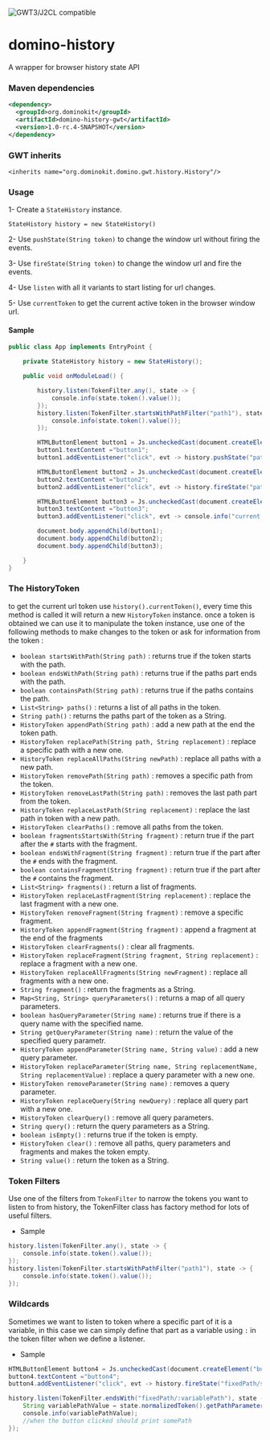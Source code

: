 ![GWT3/J2CL compatible](https://img.shields.io/badge/GWT3/J2CL-compatible-brightgreen.svg)

# domino-history
A wrapper for browser history state API

### Maven dependencies 

```xml
<dependency>
  <groupId>org.dominokit</groupId>
  <artifactId>domino-history-gwt</artifactId>
  <version>1.0-rc.4-SNAPSHOT</version>
</dependency>
```

### GWT inherits

`<inherits name="org.dominokit.domino.gwt.history.History"/>`

### Usage

1- Create a `StateHistory` instance.

`StateHistory history = new StateHistory()`

2- Use `pushState(String token)` to change the window url without firing the events.

3- Use `fireState(String token)` to change the window url and fire the events.

4- Use `listen` with all it variants to start listing for url changes.

5- Use `currentToken` to get the current active token in the browser window url.

#### Sample

```java
public class App implements EntryPoint {

    private StateHistory history = new StateHistory();

    public void onModuleLoad() {

        history.listen(TokenFilter.any(), state -> {
            console.info(state.token().value());
        });
        history.listen(TokenFilter.startsWithPathFilter("path1"), state -> {
            console.info(state.token().value());
        });

        HTMLButtonElement button1 = Js.uncheckedCast(document.createElement("button"));
        button1.textContent ="button1";
        button1.addEventListener("click", evt -> history.pushState("path1/path2"));

        HTMLButtonElement button2 = Js.uncheckedCast(document.createElement("button"));
        button2.textContent ="button2";
        button2.addEventListener("click", evt -> history.fireState("path3/path4"));

        HTMLButtonElement button3 = Js.uncheckedCast(document.createElement("button"));
        button3.textContent ="button3";
        button3.addEventListener("click", evt -> console.info("current token : "+history.currentToken().value()));

        document.body.appendChild(button1);
        document.body.appendChild(button2);
        document.body.appendChild(button3);

    }
}
```

### The HistoryToken

to get the current url token use `history().currentToken()`, every time this method is called it will return a new `HistoryToken` instance. once a token is obtained we can use it to manipulate the token instance, use one of the following methods to make changes to the token or ask for information from the token : 

* `boolean startsWithPath(String path)` : returns true if the token starts with the path.
* `boolean endsWithPath(String path)` : returns true if the paths part ends with the path.
* `boolean containsPath(String path)` : returns true if the paths contains the path.
* `List<String> paths()` : returns a list of all paths in the token.
* `String path()` : returns the paths part of the token as a String.
* `HistoryToken appendPath(String path)` : add a new path at the end the token path.
* `HistoryToken replacePath(String path, String replacement)` : replace a specific path with a new one.
* `HistoryToken replaceAllPaths(String newPath)` : replace all paths with a new path.
* `HistoryToken removePath(String path)` : removes a specific path from the token.
* `HistoryToken removeLastPath(String path)` : removes the last path part from the token.
* `HistoryToken replaceLastPath(String replacement)` : replace the last path in token with a new path.
* `HistoryToken clearPaths()` : remove all paths from the token.
* `boolean fragmentsStartsWith(String fragment)` : return true if the part after the `#` starts with the fragment.
* `boolean endsWithFragment(String fragment)` : return true if the part after the `#` ends with the fragment.
* `boolean containsFragment(String fragment)` : return true if the part after the `#` contains the fragment.
* `List<String> fragments()` : return a list of fragments.
* `HistoryToken replaceLastFragment(String replacement)` : replace the last fragment with a new one.
* `HistoryToken removeFragment(String fragment)` : remove a specific fragment.
* `HistoryToken appendFragment(String fragment)` : append a fragment at the end of the fragments
* `HistoryToken clearFragments()` : clear all fragments.
* `HistoryToken replaceFragment(String fragment, String replacement)` : replace a fragment with a new one.
* `HistoryToken replaceAllFragments(String newFragment)` : replace all fragments with a new one.
* `String fragment()` : return the fragments as a String.
* `Map<String, String> queryParameters()` : returns a map of all query parameters.
* `boolean hasQueryParameter(String name)` : returns true if there is a query name with the specified name.
* `String getQueryParameter(String name)` : return the value of the specified query parametr.
* `HistoryToken appendParameter(String name, String value)` : add a new query parameter.
* `HistoryToken replaceParameter(String name, String replacementName, String replacementValue)` : replace a query parameter with a new one.
* `HistoryToken removeParameter(String name)` : removes a query parameter.
* `HistoryToken replaceQuery(String newQuery)` : replace all query part with a new one.
* `HistoryToken clearQuery()` : remove all query parameters.
* `String query()` : return the query parameters as a String.
* `boolean isEmpty()` : returns true if the token is empty.
* `HistoryToken clear()` : remove all paths, query parameters and fragments and makes the token empty.
* `String value()` : return the token as a String.

### Token Filters

Use one of the filters from `TokenFilter` to narrow the tokens you want to listen to from history, the TokenFilter class has factory method for lots of useful filters.

- Sample

```java
history.listen(TokenFilter.any(), state -> {
    console.info(state.token().value());
});
history.listen(TokenFilter.startsWithPathFilter("path1"), state -> {
    console.info(state.token().value());
});
```

### Wildcards

Sometimes we want to listen to token where a specific part of it is a variable, in this case we can simply define that part as a variable using `:` in the token filter when we define a listener.

- Sample

```java
HTMLButtonElement button4 = Js.uncheckedCast(document.createElement("button"));
button4.textContent ="button4";
button4.addEventListener("click", evt -> history.fireState("fixedPath/somePath"));

history.listen(TokenFilter.endsWith("fixedPath/:variablePath"), state -> {
    String variablePathValue = state.normalizedToken().getPathParameter("variablePath");
    console.info(variablePathValue);
    //when the button clicked should print somePath
});
``` 



